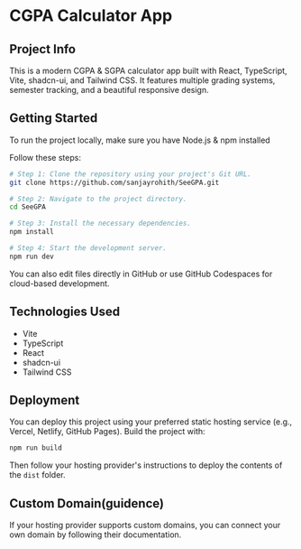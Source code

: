 # CGPA Calculator App


## Project Info

This is a modern CGPA & SGPA calculator app built with React, TypeScript, Vite, shadcn-ui, and Tailwind CSS. It features multiple grading systems, semester tracking, and a beautiful responsive design.

## Getting Started

To run the project locally, make sure you have Node.js & npm installed 

Follow these steps:


```sh
# Step 1: Clone the repository using your project's Git URL.
git clone https://github.com/sanjayrohith/SeeGPA.git

# Step 2: Navigate to the project directory.
cd SeeGPA

# Step 3: Install the necessary dependencies.
npm install

# Step 4: Start the development server.
npm run dev
```


You can also edit files directly in GitHub or use GitHub Codespaces for cloud-based development.


## Technologies Used

- Vite
- TypeScript
- React
- shadcn-ui
- Tailwind CSS


## Deployment

You can deploy this project using your preferred static hosting service (e.g., Vercel, Netlify, GitHub Pages). Build the project with:

```sh
npm run build
```

Then follow your hosting provider's instructions to deploy the contents of the `dist` folder.


## Custom Domain(guidence)

If your hosting provider supports custom domains, you can connect your own domain by following their documentation.
